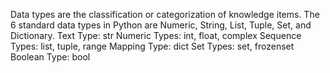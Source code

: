 Data types are the classification or categorization of knowledge items.
  The 6 standard data types in Python are Numeric, String, List, Tuple, Set, and Dictionary.
    Text Type:	str
    Numeric Types:	int, float, complex
    Sequence Types:	list, tuple, range
    Mapping Type:	dict
    Set Types:	set, frozenset
    Boolean Type:	bool
